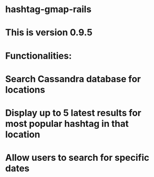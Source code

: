 # hashtag-gmap-rails
# This is version 0.9.5
# 
# Functionalities:
#   Search Cassandra database for locations
#   Display up to 5 latest results for most popular hashtag in that location
#   Allow users to search for specific dates
